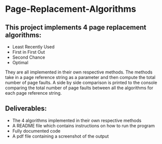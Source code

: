 # Page-Replacement-Algorithms

## This project implements 4 page replacement algorithms: 

<ul>
  <li>Least Recently Used</li>
  <li>First in First Out</li>
  <li>Second Chance</li>
  <li>Optimal</li>
  </ul>
  
 They are all implemented in their own respective methods. The methods take in a page reference string as 
 a parameter and then compute the total number of page faults. A side by side comparison is printed to the console comparing the total number of page faults between all the algorithms for each page reference string.
 
## Deliverables:

<ul>
  <li>The 4 algorithms implemented in their own respective methods</li>
  <li>A README file which contains instructions on how to run the program</li>
  <li>Fully documented code</li>
  <li>A pdf file containing a screenshot of the output</li>
  </ul>
  
